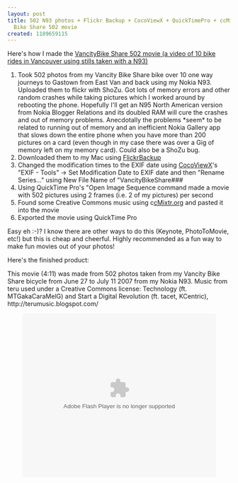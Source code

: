 ```yaml
---
layout: post
title: 502 N93 photos + Flickr Backup + CocoViewX + QuickTimePro + ccMixtr = Vancity
  Bike Share 502 movie
created: 1189659115
---
```

<p>Here's how I made the <a href="http://urbanvancouver.com/node/5435">VancityBike Share 502 movie (a video of 10 bike rides in Vancouver using stills taken with a N93)</a></p>
<ol>
  <li>Took 502 photos from my Vancity Bike Share bike over 10 one way journeys to Gastown from East Van and back using my Nokia N93. Uploaded them to flickr with ShoZu. Got lots of memory errors and other random crashes while taking pictures which I worked around by rebooting the phone. Hopefully I'll get an N95 North American version from Nokia Blogger Relations and its doubled RAM will cure the crashes and out of memory problems. Anecdotally the problems *seem* to be related to running out of memory and an inefficient Nokia Gallery app that slows down the entire phone when you have more than 200 pictures on a card (even though in my case there was over a Gig of memory left on my memory card). Could also be a ShoZu bug.</li>

  <li>Downloaded them to my Mac using <a href="http://sourceforge.net/projects/flickrbackup">FlickrBackup</a></li>

  <li>Changed the modification times to the EXIF date using <a href="http://www.stalkingwolf.net/software/cocoviewx/">CocoViewX</a>'s "EXIF - Tools" -&gt; Set Modification Date to EXIF date and then "Rename Series..." using New File Name of "VancityBikeShare###</li>

  <li>Using QuickTime Pro's "Open Image Sequence command made a movie with 502 pictures using 2 frames (i.e. 2 of my pictures) per second</li>

  <li>Found some Creative Commons music using c<a href="http://ccmixter.org/">cMixtr.or</a>g and pasted it into the movie</li>

  <li>Exported the movie using QuickTime Pro</li>
</ol>
<p>Easy eh :-)? I know there are other ways to do this (Keynote, PhotoToMovie, etc!) but this is cheap and cheerful. Highly recommended as a fun way to make fun movies out of your photos!</p>
<p>Here's the finished product:</p>
<p>This movie (4:11) was made from 502 photos taken from my Vancity Bike Share bicycle from June 27 to July 11 2007 from my Nokia N93. Music from teru used under a Creative Commons license: Technology (ft. MTGakaCaraMelG) and Start a Digital Revolution (ft. tacet, KCentric), http://terumusic.blogspot.com/</p>
<center>
  <object classid="clsid:D27CDB6E-AE6D-11cf-96B8-444553540000" width="437" height="370" id="viddler">
    <param name="movie" value="http://www.viddler.com/player/c64eaeaa/" />
    <param name="allowScriptAccess" value="always" />
    <param name="allowFullScreen" value="true" />
    <embed src="http://www.viddler.com/player/c64eaeaa/" width="437" height="370" type="application/x-shockwave-flash" allowscriptaccess="always" allowfullscreen="true" name="viddler" />
  </object>
</center>
